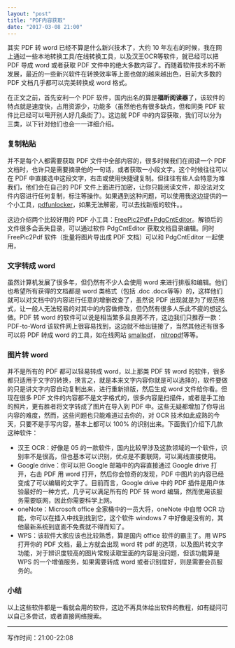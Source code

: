 ```yaml
---
layout: "post"
title: "PDF内容获取"
date: "2017-03-08 21:00"
---
```


其实 PDF 转 word 已经不算是什么新兴技术了，大约 10 年左右的时候，我在网上通过一些本地转换工具/在线转换工具，以及汉王OCR等软件，就已经可以把 PDF 导成 word 或者获取 PDF 文件中的绝大多数内容了。而随着软件技术的不断发展，最近的一些新兴软件在转换效率等上面也做的越来越出色，目前大多数的 PDF 文档几乎都可以完美转换成 word 格式。

在正文之前，首先安利一个 PDF 软件，国内出名的算是**福昕阅读器**了，该软件的特点就是速度快，占用资源少，功能多（虽然他也有很多缺点，但和同类 PDF 软件比已经可以甩开别人好几条街了）。这边就 PDF 中的内容获取，我们可以分为三类，以下针对他们也会一一详细介绍。

### 复制粘贴

并不是每个人都需要获取 PDF 文件中全部内容的，很多时候我们在阅读一个 PDF 文档时，也许只是需要摘录他的一句话，或者获取一小段文字。这个时候往往可以在 PDF 中直接选中这段文字，右击或使用快捷键复制。但往往有些人会特意为难我们，他们会在自己的 PDF 文件上面进行加密，让你只能阅读文件，却没法对文件内容进行任何复制，标注等操作。如果遇到这种问题，可以使用我这边提供的一个小工具，[pdfunlocker](https://pan.baidu.com/s/1qY6RaSc)，如果无法解密，可以去找新版的软件。。

这边介绍两个比较好用的 PDF 小工具：[FreePic2Pdf+PdgCntEditor](https://pan.baidu.com/s/1o8Gy34A)。解锁后的文件很多会丢失目录，可以通过软件 PdgCntEditor 获取文档目录编辑。同时 FreePic2Pdf 软件（批量将图片导出成 PDF 文档）可以和 PdgCntEditor 一起使用，

### 文字转成 word

虽然计算机发展了很多年，但仍然有不少人会使用 word 来进行排版和编辑。他们也希望所有获得的文档都是 word 类格式（包括 .doc .docx等等）的，这样他们就可以对文档中的内容进行任意的增删改查了，虽然说 PDF 出现就是为了规范格式，让一般人无法轻易的对其中的内容做修改，但仍然有很多人乐此不疲的想这么做。PDF 转 word 的软件可以说是相当繁多且良莠不齐，这边我们只推荐一款： PDF-to-Word 该软件网上很容易找到，这边就不给出链接了，当然其他还有很多可以将 PDF 转成 word 的工具，如在线网站 [smallpdf](https://smallpdf.com/pdf-to-word)， [nitropdf](https://www.pdftoword.com/)等等。

### 图片转 word

并不是所有的 PDF 都可以轻易转成 word，以上那类 PDF 转 word 的软件，很多都只适用于文字的转换，换言之，就是本来文字内容你就是可以选择的，软件要做的只是讲文字内容自动复制出来，进行重新排版，然后生成 word 文件给你看。但现在很多 PDF 文件的内容都不是文字格式的，很多内容是扫描件，或者是手工拍的照片，更有胜者将文字转成了图片在导入到 PDF 中。这些无疑都增加了你导出内容的难度，然而，这些问题也只能难道过去你的，对 OCR 技术如此成熟的今天，只要不是手写内容，基本上都可以 100% 的识别出来。下面我们介绍下几款这种软件：

- 汉王 OCR：好像是 05 的一款软件，国内比较早涉及这款领域的一个软件，识别率不是很高，但也基本可以识别，优点是不要联网，可以离线直接使用。
- Google drive：你可以把 Google 邮箱中的内容直接通过 Google drive 打开，右击 PDF 用 word 打开，然后你会惊奇的发现，PDF 中图片的内容已经变成了可以编辑的文字了。目前而言，Google drive 中的 PDF 插件是用户体验最好的一种方式，几乎可以满足所有的 PDF 转 word 编辑，然而使用该服务需要联网，因此你需要科学上网。
- oneNote：Microsoft office 全家桶中的一员大将，oneNote 中自带 OCR 功能，你可以在插入中找到找到它，这个软件 windows 7 中好像是没有的，其他最新系统到底面不免费就不得而知了。
- WPS：该软件大家应该也比较熟悉，算是国内 office 软件的霸主了。用 WPS 打开你的 PDF 文档，最上方就会出现 word 转 pdf 的选项，以及图片转文字功能，对于辨识度较高的图片常规读取里面的内容是没问题，但该功能算是 WPS 的一个增值服务，如果需要转成 word 或者识别度好，则是需要会员服务的。

### 小结

以上这些软件都是一看就会用的软件，这边不再具体给出软件的教程，如有疑问可以自己多尝试，或者直接网络搜索。

***

写作时间：21:00-22:08
